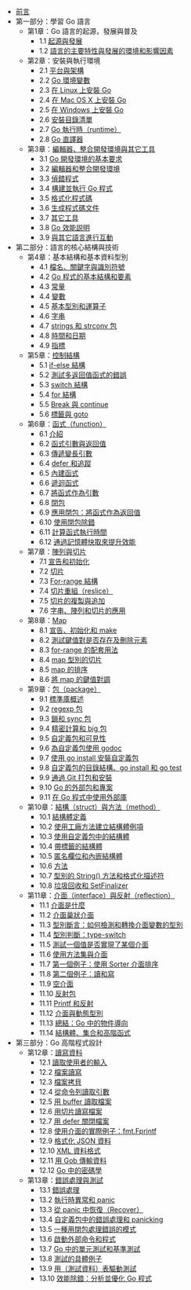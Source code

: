 - [前言](eBook/preface.md)
- 第一部分：學習 Go 語言
    - 第1章：Go 語言的起源，發展與普及
        - 1.1 [起源與發展](eBook/01.1.md)
	    - 1.2 [語言的主要特性與發展的環境和影響因素](eBook/01.2.md)
    - 第2章：安裝與執行環境
	    - 2.1 [平台與架構](eBook/02.1.md)
	    - 2.2 [Go 環境變數](eBook/02.2.md)
	    - 2.3 [在 Linux 上安裝 Go](eBook/02.3.md)
	    - 2.4 [在 Mac OS X 上安裝 Go](eBook/02.4.md)
	    - 2.5 [在 Windows 上安裝 Go](eBook/02.5.md)
	    - 2.6 [安裝目錄清單](eBook/02.6.md)
	    - 2.7 [Go 執行時（runtime）](eBook/02.7.md)
	    - 2.8 [Go 直譯器](eBook/02.8.md)
    - 第3章：[編輯器、整合開發環境與其它工具](eBook/03.0.md)
	    - 3.1 [Go 開發環境的基本要求](eBook/03.1.md)
	    - 3.2 [編輯器和整合開發環境](eBook/03.2.md)
	    - 3.3 [偵錯程式](eBook/03.3.md)
	    - 3.4 [構建並執行 Go 程式](eBook/03.4.md)
	    - 3.5 [格式化程式碼](eBook/03.5.md)
	    - 3.6 [生成程式碼文件](eBook/03.6.md)
	    - 3.7 [其它工具](eBook/03.7.md)
	    - 3.8 [Go 效能説明](eBook/03.8.md)
	    - 3.9 [與其它語言進行互動](eBook/03.9.md)
- 第二部分：語言的核心結構與技術
    - 第4章：基本結構和基本資料型別
	    - 4.1 [檔名、關鍵字與識別符號](eBook/04.1.md)
	    - 4.2 [Go 程式的基本結構和要素](eBook/04.2.md)
	    - 4.3 [常量](eBook/04.3.md)
	    - 4.4 [變數](eBook/04.4.md)
	    - 4.5 [基本型別和運算子](eBook/04.5.md)
	    - 4.6 [字串](eBook/04.6.md)
	    - 4.7 [strings 和 strconv 包](eBook/04.7.md)
	    - 4.8 [時間和日期](eBook/04.8.md)
	    - 4.9 [指標](eBook/04.9.md)
    - 第5章：[控制結構](eBook/05.0.md)
	    - 5.1 [if-else 結構](eBook/05.1.md)
	    - 5.2 [測試多返回值函式的錯誤](eBook/05.2.md)
	    - 5.3 [switch 結構](eBook/05.3.md)
	    - 5.4 [for 結構](eBook/05.4.md)
	    - 5.5 [Break 與 continue](eBook/05.5.md)
	    - 5.6 [標籤與 goto](eBook/05.6.md)
    - 第6章：[函式（function）](eBook/06.0.md)
	    - 6.1 [介紹](eBook/06.1.md)
	    - 6.2 [函式引數與返回值](eBook/06.2.md)
	    - 6.3 [傳遞變長引數](eBook/06.3.md)
	    - 6.4 [defer 和追蹤](eBook/06.4.md)
	    - 6.5 [內建函式](eBook/06.5.md)
	    - 6.6 [遞迴函式](eBook/06.6.md)
	    - 6.7 [將函式作為引數](eBook/06.7.md)
	    - 6.8 [閉包](eBook/06.8.md)
	    - 6.9 [應用閉包：將函式作為返回值](eBook/06.9.md)
	    - 6.10 [使用閉包除錯](eBook/06.10.md)
	    - 6.11 [計算函式執行時間](eBook/06.11.md)
	    - 6.12 [通過記憶體快取來提升效能](eBook/06.12.md)
    - 第7章：[陣列與切片](eBook/07.0.md)
	    - 7.1 [宣告和初始化](eBook/07.1.md)
	    - 7.2 [切片](eBook/07.2.md)
	    - 7.3 [For-range 結構](eBook/07.3.md)
	    - 7.4 [切片重組（reslice）](eBook/07.4.md)
	    - 7.5 [切片的複製與追加](eBook/07.5.md)
		- 7.6 [字串、陣列和切片的應用](eBook/07.6.md)
	- 第8章：[Map](eBook/08.0.md)
		- 8.1 [宣告、初始化和 make](eBook/08.1.md)
		- 8.2 [測試鍵值對是否存在及刪除元素](eBook/08.2.md)
		- 8.3 [for-range 的配套用法](eBook/08.3.md)
		- 8.4 [map 型別的切片](eBook/08.4.md)
		- 8.5 [map 的排序](eBook/08.5.md)
		- 8.6 [將 map 的鍵值對調](eBook/08.6.md)
	- 第9章：[包（package）](eBook/09.0.md)
		- 9.1 [標準庫概述](eBook/09.1.md)
		- 9.2 [regexp 包](eBook/09.2.md)
		- 9.3 [鎖和 sync 包](eBook/09.3.md)
		- 9.4 [精密計算和 big 包](eBook/09.4.md)
		- 9.5 [自定義包和可見性](eBook/09.5.md)
		- 9.6 [為自定義包使用 godoc](eBook/09.6.md)
		- 9.7 [使用 go install 安裝自定義包](eBook/09.7.md)
		- 9.8 [自定義包的目錄結構、go install 和 go test](eBook/09.8.md)
		- 9.9 [通過 Git 打包和安裝](eBook/09.9.md)
		- 9.10 [Go 的外部包和專案](eBook/09.10.md)
		- 9.11 [在 Go 程式中使用外部庫](eBook/09.11.md)
	- 第10章：[結構（struct）與方法（method）](eBook/10.0.md)
	    - 10.1 [結構體定義](eBook/10.1.md)
	    - 10.2 [使用工廠方法建立結構體例項](eBook/10.2.md)
	    - 10.3 [使用自定義包中的結構體](eBook/10.3.md)
	    - 10.4 [帶標籤的結構體](eBook/10.4.md)
	    - 10.5 [匿名欄位和內嵌結構體](eBook/10.5.md)
	    - 10.6 [方法](eBook/10.6.md)
	    - 10.7 [型別的 String() 方法和格式化描述符](eBook/10.7.md)
	    - 10.8 [垃圾回收和 SetFinalizer](eBook/10.8.md)
	- 第11章：[介面（interface）與反射（reflection）](eBook/11.0.md)
	    - 11.1 [介面是什麼](eBook/11.1.md)
	    - 11.2 [介面巢狀介面](eBook/11.2.md)
	    - 11.3 [型別斷言：如何檢測和轉換介面變數的型別](eBook/11.3.md)
	    - 11.4 [型別判斷：type-switch](eBook/11.4.md)
	    - 11.5 [測試一個值是否實現了某個介面](eBook/11.5.md)
	    - 11.6 [使用方法集與介面](eBook/11.6.md)
	    - 11.7 [第一個例子：使用 Sorter 介面排序](eBook/11.7.md)
	    - 11.8 [第二個例子：讀和寫](eBook/11.8.md)
	    - 11.9 [空介面](eBook/11.9.md)
        - 11.10 [反射包](11.10.md)
        - 11.11 [Printf 和反射](11.11.md)
        - 11.12 [介面與動態型別](11.12.md)
        - 11.13 [總結：Go 中的物件導向](11.13.md)
        - 11.14 [結構體、集合和高階函式](11.14.md)
- 第三部分：Go 高階程式設計
    - 第12章：[讀寫資料](12.0.md)
        - 12.1 [讀取使用者的輸入](12.1.md)
        - 12.2 [檔案讀寫](12.2.md)
        - 12.3 [檔案拷貝](12.3.md)
        - 12.4 [從命令列讀取引數](12.4.md)
        - 12.5 [用 buffer 讀取檔案](12.5.md)
        - 12.6 [用切片讀寫檔案](12.6.md)
        - 12.7 [用 defer 關閉檔案](12.7.md)
        - 12.8 [使用介面的實際例子：fmt.Fprintf](12.8.md)
        - 12.9 [格式化 JSON 資料](12.9.md)
        - 12.10 [XML 資料格式](12.10.md)
        - 12.11 [用 Gob 傳輸資料](12.11.md)
        - 12.12 [Go 中的密碼學](12.12.md)
    - 第13章：[錯誤處理與測試](13.0.md)
        - 13.1 [錯誤處理](13.1.md)
        - 13.2 [執行時異常和 panic](13.2.md)
        - 13.3 [從 panic 中恢復（Recover）](13.3.md)
        - 13.4 [自定義包中的錯誤處理和 panicking](13.4.md)
        - 13.5 [一種用閉包處理錯誤的模式](13.5.md)
        - 13.6 [啟動外部命令和程式](13.6.md)
        - 13.7 [Go 中的單元測試和基準測試](13.7.md)
        - 13.8 [測試的具體例子](13.8.md)
        - 13.9 [用（測試資料）表驅動測試](13.9.md)
        - 13.10 [效能除錯：分析並優化 Go 程式](13.10.md)